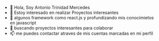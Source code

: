 - 👋 Hola, Soy Antonio Trinidad Mercedes
- 👀 Estoy interesado en realizar Proyectos interesantes
- 🌱 algunos framework como react.js y profundizando mis conocimietos en javascript
- 💞️ buscando proyectos interesantes para colaborar
- 📫 me puedes contactar atraves de mis cuentas marcadas en mi perfil

